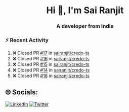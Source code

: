 <h1 align="center">Hi 👋, I'm Sai Ranjit</h1>
<h3 align="center">A developer from India</h3>

### :zap: Recent Activity

<!--START_SECTION:activity-->
1. ❌ Closed PR [#17](https://github.com/sairanjit/credo-ts/pull/17) in [sairanjit/credo-ts](https://github.com/sairanjit/credo-ts)
2. ❌ Closed PR [#16](https://github.com/sairanjit/credo-ts/pull/16) in [sairanjit/credo-ts](https://github.com/sairanjit/credo-ts)
3. ❌ Closed PR [#15](https://github.com/sairanjit/credo-ts/pull/15) in [sairanjit/credo-ts](https://github.com/sairanjit/credo-ts)
4. ❌ Closed PR [#14](https://github.com/sairanjit/credo-ts/pull/14) in [sairanjit/credo-ts](https://github.com/sairanjit/credo-ts)
5. ❌ Closed PR [#18](https://github.com/sairanjit/credo-ts/pull/18) in [sairanjit/credo-ts](https://github.com/sairanjit/credo-ts)
<!--END_SECTION:activity-->

## 🌐 Socials:
[![LinkedIn](https://img.shields.io/badge/LinkedIn-%230077B5.svg?logo=linkedin&logoColor=white)](https://linkedin.com/in/sairanjit) [![Twitter](https://img.shields.io/badge/Twitter-%231DA1F2.svg?logo=Twitter&logoColor=white)](https://twitter.com/sairanjit_) 
